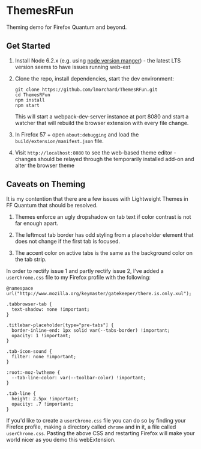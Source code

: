 # ThemesRFun

Theming demo for Firefox Quantum and beyond. 

## Get Started

1. Install Node 6.2.x (e.g. using [node version manger][nvm]) - the latest LTS
   version seems to have issues running web-ext

1. Clone the repo, install dependencies, start the dev environment:
   
   ```
   git clone https://github.com/lmorchard/ThemesRFun.git
   cd ThemesRFun
   npm install
   npm start
   ```

   This will start a webpack-dev-server instance at port 8080 and start a
   watcher that will rebuild the browser extension with every file change.

1. In Firefox 57 + open `about:debugging` and load the
   `build/extension/manifest.json` file.

1. Visit `http://localhost:8080` to see the web-based theme editor - changes
   should be relayed through the temporarily installed add-on and alter the
   browser theme

[nvm]: https://github.com/creationix/nvm

## Caveats on Theming

It is my contention that there are a few issues with Lightweight Themes in FF
Quantum that should be resolved.

1. Themes enforce an ugly dropshadow on tab text if color contrast is not far
   enough apart.

2. The leftmost tab border has odd styling from a placeholder element that does
   not change if the first tab is focused.

3. The accent color on active tabs is the same as the background color on the
   tab strip.

In order to rectify issue 1 and partly rectify issue 2, I've added a
`userChrome.css` file to my Firefox profile with the following: 

```
@namespace url("http://www.mozilla.org/keymaster/gatekeeper/there.is.only.xul");

.tabbrowser-tab { 
  text-shadow: none !important; 
}

.titlebar-placeholder[type="pre-tabs"] {
  border-inline-end: 1px solid var(--tabs-border) !important;
  opacity: 1 !important;
}

.tab-icon-sound {
  filter: none !important;
}

:root:-moz-lwtheme {
  --tab-line-color: var(--toolbar-color) !important;
}

.tab-line {
  height: 2.5px !important;
  opacity: .7 !important;
}

```

If you'd like to create a `userChrome.css` file you can do so by finding your
Firefox profile, making a directory called `chrome` and in it, a file called
`userChrome.css`. Pasting the above CSS and restarting Firefox will make your
world nicer as you demo this webExtension.
